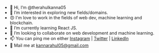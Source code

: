 - 👋 Hi, I’m @therahulkanna05
- 👀 I’m interested in exploring new fields/domains.
- 😍 I'm love to work in the fields of web dev, machine learning and blockchain. 
- 🌱 I’m currently learning React JS.
- 💞️ I’m looking to collaborate on web development and machine learning.
- 📫 You can ping me on either [Instagram](https://www.instagram.com/therahulkanna05/) | [Twitter](https://twitter.com/therahulkanna05/) | [LinkedIn](https://www.linkedin.com/in/rahulkanna/)
- 📧 Mail me at [kannarahul05@gmail.com](mailto:kannarahul05@gmail.com)

<!---
therahulkanna05/therahulkanna05 is a ✨ special ✨ repository because its `README.md` (this file) appears on your GitHub profile.
You can click the Preview link to take a look at your changes.
--->
